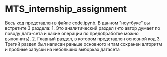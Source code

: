 # MTS_internship_assignment

Весь код представлен в файле code.ipynb. В данном "ноутбуке" вы встретите 3 раздела: 1. Это аналитический раздел (что автор думает по поводу дата-сета и какие операции по предобработке можно выполнить). 2. Главный раздел, в котором представлен основной код 3. Третий раздел был написан раньше основного и там сохранен алгоритм и пробные запуски на небольших выборках датасета
